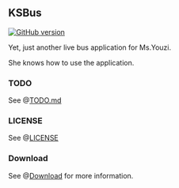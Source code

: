 KSBus
---

[![GitHub version](https://badge.fury.io/gh/ForYouzi%2FKSBus.svg)](https://badge.fury.io/gh/ForYouzi%2FKSBus)

Yet, just another live bus application for Ms.Youzi.

She knows how to use the application.


### TODO
See @[TODO.md](./TODO.md)

### LICENSE
See @[LICENSE](./LICENSE)

### Download
See @[Download](https://www.pgyer.com/1jQk) for more information.
